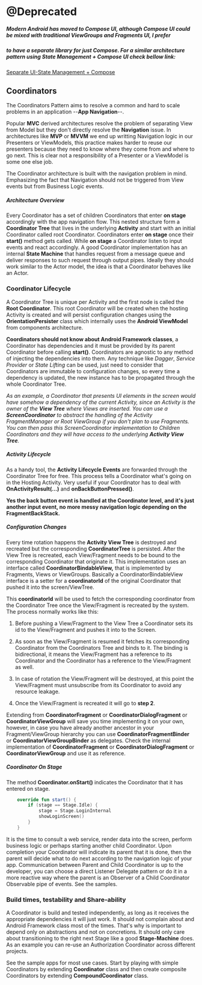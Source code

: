 

# @Deprecated
##### Modern Android has moved to Compose UI, although Compose UI could be mixed with traditional ViewGroups and Fragments UI, I prefer 
##### to have a separate library for just Compose. For a similar architecture pattern using State Management + Compose UI check bellow link:
[Separate UI-State Management + Compose](https://github.com/pablichjenkov/state-tree)

 ## Coordinators
  The Coordinators Pattern aims to resolve a common and hard to scale problems in an application 
  --**App Navigation**--.
  
  Popular **MVC** derived architectures resolve the problem of separating View from Model but 
  they don't directly resolve the **Navigation** issue. In architectures like **MVP** or **MVVM** 
  we end up writting Navigation logic in our Presenters or ViewModels, this practice makes harder 
  to reuse our presenters because they need to know where they come from and where to go next. This 
  is clear not a responsibility of a Presenter or a ViewModel is some one else job.
  
  The Coordinator architecture is built with the navigation problem in mind. Emphasizing the fact 
  that Navigation should not be triggered from View events but from Business Logic events.
  
  
 ##### Architecture Overview
  Every Coordinator has a set of children Coordinators that enter **on stage** accordingly with the 
  app navigation flow. This nested structure form a **Coordinator Tree** that lives in the 
  underlying **Activity** and start with an initial Coordinator called root Coordinator. 
  Coordinators enter **on stage** once their **start()** method gets called. While **on stage** a 
  Coordinator listen to input events and react accordingly. A good Coordinator implementation has 
  an internal **State Machine** that handles request from a message queue and deliver responses to 
  such request through output pipes. Ideally they should work similar to the Actor model, the idea 
  is that a Coordinator behaves like an Actor.
 
 ### Coordinator Lifecycle
 A Coordinator Tree is unique per Activity and the first node is called the **Root Coordinator**. 
 This root Coordinator will be created when the hosting Activity is created and will persist 
 configuration changes using the **OrientationPersister** class which internally uses the **Android 
 ViewModel** from components architecture.
 
 
 **Coordinators should not know about Android Framework classes**, a Coordinator has dependencies 
 and it must be provided by its parent Coordinator before calling **start()**. Coordinators are 
 agnostic to any method of injecting the dependencies into them. Any technique like *Dagger*, 
 *Service Provider* or *State Lifting* can be used, just need to consider that Coordinators are 
 immutable to configuration changes, so every time a dependency is updated, the new instance 
 has to be propagated through the whole Coordinator Tree.
 
 *As an example, a Coordinator that presents UI elements in the screen would have somehow a 
 dependency of the current Activity, since an Activity is the owner of the **View Tree** where 
 Views are inserted.
 You can use a **ScreenCoordinator** to abstract the handling of the Activity FragmentManager 
 or Root ViewGroup if you don't plan to use Fragments. You can then pass this  ScreenCoordinator 
 implementation to Children Coordinators and they will have access to the underlying **Activity View 
 Tree**.*
 
 
 ##### Activity Lifecycle
 As a handy tool, the **Activity Lifecycle Events** are forwarded through the Coordinator Tree for 
 free. This process tells a Coordinator what's going on in the Hosting Activity. Very useful if 
 your Coordinator has to deal with **OnActivityResult(...)** and **onBackButtonPressed()**.
 
 **Yes the back button event is handled at the Coordinator level, and it's just another input event,
  no more messy navigation logic depending on the FragmentBackStack.**
 
 
 ##### Configuration Changes
 Every time rotation happens the **Activity View Tree** is destroyed and recreated but the 
 corresponding **CoordinatorTree** is persisted. After the View Tree is recreated, each View/Fragment 
 needs to be bound to the corresponding Coordinator that originate it. 
 This implementation uses an interface called **CoordinatorBindableView,** that is implemented by 
 Fragments, Views or ViewGroups. Basically a CoordinatorBindableView interface is a setter for a 
 **coordinatorId** of the original Coordinator that pushed it into the screen/ViewTree.
 
 This **coordinatorId** will be used to fetch the corresponding coordinator from the 
 Coordinator Tree once the View/Fragment is recreated by the system. 
 The process normally works like this:
 
 1. Before pushing a View/Fragment to the View Tree a Coordinator sets its id to the View/Fragment 
 and pushes it into to the Screen.
 
 2. As soon as the View/Fragment is resumed it fetches its corresponding Coordinator from the 
 Coordinators Tree and binds to it. The binding is bidirectional, it means the View/Fragment has a 
 reference to its Coordinator and the Coordinator has a reference to the View/Fragment as well.
 
 3. In case of rotation the View/Fragment will be destroyed, at this point the View/Fragment must 
  unsubscribe from its Coordinator to avoid any resource leakage. 
  
 4. Once the View/Fragment is recreated it will go to **step 2**.
 
 
 Extending from **CoordinatorFragment** or **CoordinatorDialogFragment** or 
 **CoordinatorViewGroup** will save you time implementing it on your own, however, in case you 
 have already another ancestor in your Fragment/ViewGroup hierarchy you can use 
 **CoordinatorFragmentBinder** or **CoordinatorViewGroupBinder** as delegates. Check the internal 
 implementation of **CoordinatorFragment** or **CoordinatorDialogFragment** or 
 **CoordinatorViewGroup** and use it as reference.
 
 
 ##### Coordinator On Stage 
 The method **Coordinator.onStart()** indicates the Coordinator that it has entered on stage.
 ```kotlin
     override fun start() {
         if (stage == Stage.Idle) {
             stage = Stage.LoginInternal
             showLoginScreen()
         }
     }
 ```
 It is the time to consult a web service, render data into the screen, perform business logic or
 perhaps starting another child Coordinator.
 Upon completion your Coordinator will indicate its parent that it is done, then the parent will 
 decide what to do next according to the navigation logic of your app. Communication between 
 Parent and Child Coordinator is up to the developer, you can choose a direct Listener Delegate 
 pattern or do it in a more reactive way where the parent is an Observer of a Child Coordinator 
 Observable pipe of events. See the samples.
 
 
 ### Build times, testability and Share-ability
 A Coordinator is build and tested independently, as long as it receives the appropriate dependencies
 it will just work. It should not complain about and Android Framework class most of the times.
 That's why is important to depend only on abstractions and not on concretions. It should only care
 about transitioning to the right next Stage like a good **Stage-Machine** does.
 As an example you can re-use an Authorization Coordinator across different projects.
 
 See the sample apps for most use cases. Start by playing with simple Coordinators by 
 extending **Coordinator** class and then create composite Coordinators by extending 
 **CompoundCoordinator** class.
 
